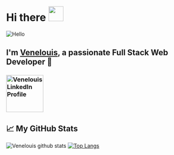 # Hi there <img src="https://media.giphy.com/media/hvRJCLFzcasrR4ia7z/giphy.gif" width="40px"> 
 ![Hello](https://media.giphy.com/media/MC6eSuC3yypCU/giphy.gif)
## I'm [Venelouis](https://www.facebook.com/venelouistyagosantospalhano), a passionate Full Stack Web Developer 🚀
### <a href="https://www.linkedin.com/in/venelouis/" target="_blank"><img src="https://content.linkedin.com/content/dam/me/business/en-us/amp/brand-site/v2/bg/Chinese-LI-Logo.svg.original.svg" alt="Venelouis LinkedIn Profile" width="100" ></a>

## &#x1f4c8; My GitHub Stats
 
![Venelouis github stats](https://github-readme-stats.vercel.app/api?username=venelouis&show_icons=true&theme=radical&count_private=true)
[![Top Langs](https://github-readme-stats.vercel.app/api/top-langs/?username=venelouis&layout=compact&theme=tokyonight)](https://github.com/venelouis)


